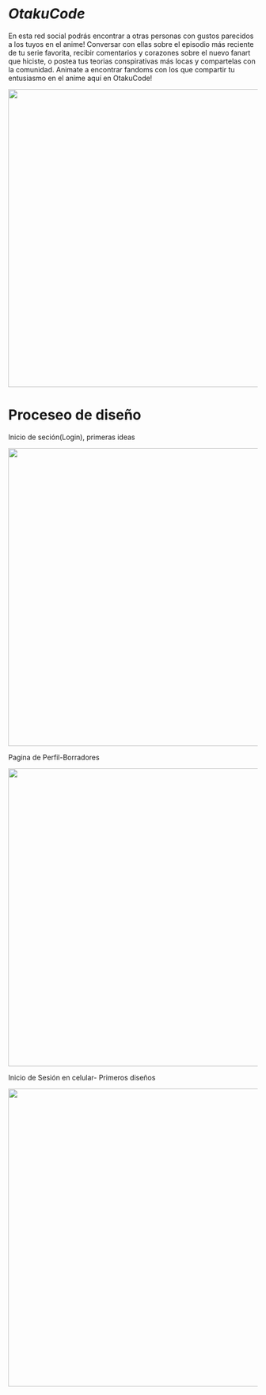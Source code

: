 *<h1>OtakuCode</h1>*
En esta red social podrás encontrar a otras personas con gustos parecidos a los tuyos en el anime!
Conversar con ellas sobre el episodio más reciente de tu serie favorita, recibir comentarios y corazones sobre el nuevo fanart que hiciste, o postea tus teorias conspirativas más locas y compartelas con la comunidad.
Animate a encontrar fandoms con los que compartir tu entusiasmo en el anime aquí en OtakuCode!

<p align="center">
  <img src="https://i.pinimg.com/564x/01/c9/f9/01c9f962fb5a4543e3b9d96c545ba4f4.jpg" width="600"/>
</p>

<h1>Proceseo de diseño</h1>
Inicio de seción(Login), primeras ideas
<p align="center">
  <img src="" width="600"/>
</p>

Pagina de Perfil-Borradores
<p align="center">
  <img src="" width="600"/>
</p>

Inicio de Sesión en celular- Primeros diseños
<p align="center">
  <img src="" width="600"/>
</p>